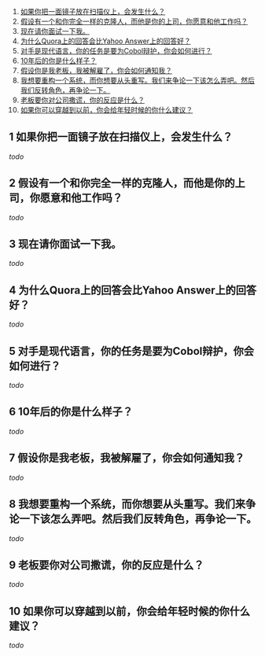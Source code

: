 1. [如果你把一面镜子放在扫描仪上，会发生什么？](#1-ru-guo-ni-ba-yi-mian-jing-zi-fang-zai-sao-miao-yi-shang-hui-fa-sheng-shen-me)
2. [假设有一个和你完全一样的克隆人，而他是你的上司，你愿意和他工作吗？](#2-jia-she-you-yi-ge-he-ni-wan-quan-yi-yang-de-ke-long-ren-er-ta-shi-ni-de-shang-si-ni-yuan-yi-he-ta-gong-zuo-ma)
3. [现在请你面试一下我。](#3-xian-zai-qing-ni-mian-shi-yi-xia-wo)
4. [为什么Quora上的回答会比Yahoo Answer上的回答好？](#4-wei-shen-me-quora-shang-de-hui-da-hui-bi-yahoo-answer-shang-de-hui-da-hao)
5. [对手是现代语言，你的任务是要为Cobol辩护，你会如何进行？](#5-dui-shou-shi-xian-dai-yu-yan-ni-de-ren-wu-shi-yao-wei-cobol-bian-hu-ni-hui-ru-he-jin-hang)
6. [10年后的你是什么样子？](#6-10-nian-hou-de-ni-shi-shen-me-yang-zi)
7. [假设你是我老板，我被解雇了，你会如何通知我？](#7-jia-she-ni-shi-wo-lao-ban-wo-bei-jie-gu-le-ni-hui-ru-he-tong-zhi-wo)
8. [我想要重构一个系统，而你想要从头重写。我们来争论一下该怎么弄吧。然后我们反转角色，再争论一下。](#8-wo-xiang-yao-zhong-gou-yi-ge-xi-tong-er-ni-xiang-yao-cong-tou-zhong-xie-wo-men-lai-zheng-lun-yi-xia-gai-zen-me-nong-ba-ran-hou-wo-men-fan-zhuan-jiao-se-zai-zheng-lun-yi-xia)
9. [老板要你对公司撒谎，你的反应是什么？](#9-lao-ban-yao-ni-dui-gong-si-sa-huang-ni-de-fan-ying-shi-shen-me)
10. [如果你可以穿越到以前，你会给年轻时候的你什么建议？](#10-ru-guo-ni-ke-yi-chuan-yue-dao-yi-qian-ni-hui-gei-nian-qing-shi-hou-de-ni-shen-me-jian-yi)

## 1 如果你把一面镜子放在扫描仪上，会发生什么？
*todo*
## 2 假设有一个和你完全一样的克隆人，而他是你的上司，你愿意和他工作吗？
*todo*
## 3 现在请你面试一下我。
*todo*
## 4 为什么Quora上的回答会比Yahoo Answer上的回答好？
*todo*
## 5 对手是现代语言，你的任务是要为Cobol辩护，你会如何进行？
*todo*
## 6 10年后的你是什么样子？
*todo*
## 7 假设你是我老板，我被解雇了，你会如何通知我？
*todo*
## 8 我想要重构一个系统，而你想要从头重写。我们来争论一下该怎么弄吧。然后我们反转角色，再争论一下。
*todo*
## 9 老板要你对公司撒谎，你的反应是什么？
*todo*
## 10 如果你可以穿越到以前，你会给年轻时候的你什么建议？
*todo*